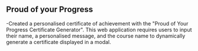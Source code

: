 ## Proud of your Progress
-Created a personalised certificate of achievement with the "Proud of Your Progress Certificate Generator". This web application requires users to input their name, a personalised message, and the course name to dynamically generate a certificate displayed in a modal.

